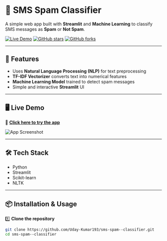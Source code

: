 # 📩 SMS Spam Classifier  

A simple web app built with **Streamlit** and **Machine Learning** to classify SMS messages as **Spam** or **Not Spam**.  

[![Live Demo](https://img.shields.io/badge/Live%20Demo-Click%20Here-brightgreen)](https://sms-spam-classifier-hizh.onrender.com)
[![GitHub stars](https://img.shields.io/github/stars/Uday-Kumar193/sms-spam--classifier?style=social)](https://github.com/Uday-Kumar193/sms-spam--classifier/stargazers)
[![GitHub forks](https://img.shields.io/github/forks/Uday-Kumar193/sms-spam--classifier?style=social)](https://github.com/Uday-Kumar193/sms-spam--classifier/network/members)  

---

## 🚀 Features
- Uses **Natural Language Processing (NLP)** for text preprocessing  
- **TF-IDF Vectorizer** converts text into numerical features  
- **Machine Learning Model** trained to detect spam messages  
- Simple and interactive **Streamlit** UI  

---

## 🖥 Live Demo
🔗 **[Click here to try the app](https://sms-spam-classifier-hizh.onrender.com)**  

![App Screenshot](https://ibb.co/xqVmC5N7) 

---

## 🛠 Tech Stack
- Python  
- Streamlit  
- Scikit-learn  
- NLTK  

---

## 📦 Installation & Usage

1️⃣ **Clone the repository**
```bash
git clone https://github.com/Uday-Kumar193/sms-spam--classifier.git
cd sms-spam--classifier

